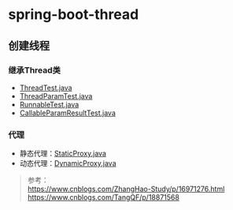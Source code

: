 # spring-boot-thread

## 创建线程

### 继承Thread类

- [ThreadTest.java](src%2Fmain%2Fjava%2Fcom%2Fexample%2Fspringbootthread%2Fcommon%2FbuildThread%2FThreadTest.java)  
- [ThreadParamTest.java](src%2Fmain%2Fjava%2Fcom%2Fexample%2Fspringbootthread%2Fcommon%2FbuildThread%2FThreadParamTest.java)  
- [RunnableTest.java](src%2Fmain%2Fjava%2Fcom%2Fexample%2Fspringbootthread%2Fcommon%2FbuildThread%2FRunnableTest.java)  
- [CallableParamResultTest.java](src%2Fmain%2Fjava%2Fcom%2Fexample%2Fspringbootthread%2Fcommon%2FbuildThread%2FCallableParamResultTest.java)

### 代理

- 静态代理：[StaticProxy.java](src%2Fmain%2Fjava%2Fcom%2Fexample%2Fspringbootthread%2Fcommon%2Fproxy%2FStaticProxy.java)  
- 动态代理：[DynamicProxy.java](src%2Fmain%2Fjava%2Fcom%2Fexample%2Fspringbootthread%2Fcommon%2Fproxy%2FDynamicProxy.java)





> 参考：  
> <https://www.cnblogs.com/ZhangHao-Study/p/16971276.html>  
> <https://www.cnblogs.com/TangQF/p/18871568>




